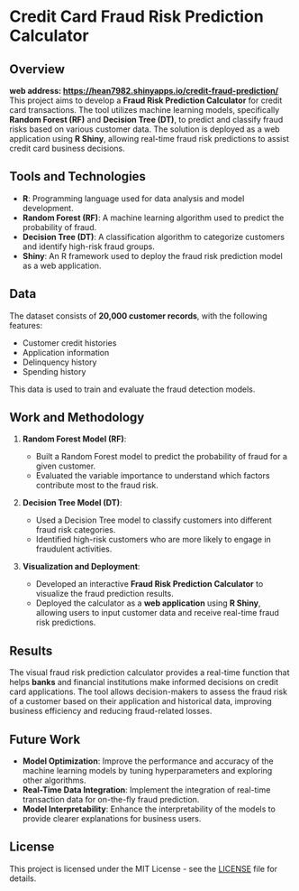 # Credit Card Fraud Risk Prediction Calculator

## Overview
**web address: https://hean7982.shinyapps.io/credit-fraud-prediction/**
This project aims to develop a **Fraud Risk Prediction Calculator** for credit card transactions. The tool utilizes machine learning models, specifically **Random Forest (RF)** and **Decision Tree (DT)**, to predict and classify fraud risks based on various customer data. The solution is deployed as a web application using **R Shiny**, allowing real-time fraud risk predictions to assist credit card business decisions.

## Tools and Technologies

- **R**: Programming language used for data analysis and model development.
- **Random Forest (RF)**: A machine learning algorithm used to predict the probability of fraud.
- **Decision Tree (DT)**: A classification algorithm to categorize customers and identify high-risk fraud groups.
- **Shiny**: An R framework used to deploy the fraud risk prediction model as a web application.
  
## Data

The dataset consists of **20,000 customer records**, with the following features:

- Customer credit histories
- Application information
- Delinquency history
- Spending history

This data is used to train and evaluate the fraud detection models.

## Work and Methodology

1. **Random Forest Model (RF)**:
   - Built a Random Forest model to predict the probability of fraud for a given customer.
   - Evaluated the variable importance to understand which factors contribute most to the fraud risk.

2. **Decision Tree Model (DT)**:
   - Used a Decision Tree model to classify customers into different fraud risk categories.
   - Identified high-risk customers who are more likely to engage in fraudulent activities.

3. **Visualization and Deployment**:
   - Developed an interactive **Fraud Risk Prediction Calculator** to visualize the fraud prediction results.
   - Deployed the calculator as a **web application** using **R Shiny**, allowing users to input customer data and receive real-time fraud risk predictions.

## Results

The visual fraud risk prediction calculator provides a real-time function that helps **banks** and financial institutions make informed decisions on credit card applications. The tool allows decision-makers to assess the fraud risk of a customer based on their application and historical data, improving business efficiency and reducing fraud-related losses.

## Future Work

- **Model Optimization**: Improve the performance and accuracy of the machine learning models by tuning hyperparameters and exploring other algorithms.
- **Real-Time Data Integration**: Implement the integration of real-time transaction data for on-the-fly fraud prediction.
- **Model Interpretability**: Enhance the interpretability of the models to provide clearer explanations for business users.

## License

This project is licensed under the MIT License - see the [LICENSE](LICENSE) file for details.


